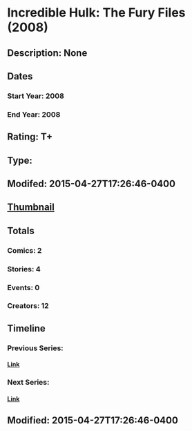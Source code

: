 # Incredible Hulk: The Fury Files (2008)
## Description: None
## Dates
### Start Year: 2008
### End Year: 2008
## Rating: T+
## Type: 
## Modifed: 2015-04-27T17:26:46-0400
## [Thumbnail](http://i.annihil.us/u/prod/marvel/i/mg/b/40/image_not_available.jpg)
## Totals
### Comics: 2
### Stories: 4
### Events: 0
### Creators: 12
## Timeline
### Previous Series: 
#### [Link]()
### Next Series: 
#### [Link]()
## Modified: 2015-04-27T17:26:46-0400